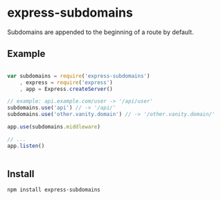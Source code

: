 express-subdomains
==================

Subdomains are appended to the beginning of a route by default.

Example
-------

```javascript

var subdomains = require('express-subdomains')
    , express = require('express')
    , app = Express.createServer()

// example: api.example.com/user -> '/api/user'
subdomains.use('api') // -> '/api/'
subdomains.use('other.vanity.domain') // -> '/other.vanity.domain/'

app.use(subdomains.middleware)

// ...
app.listen()
    
````

Install
-------

`npm install express-subdomains`

